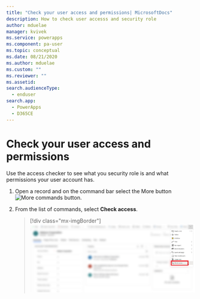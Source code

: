 ```yaml
---
title: "Check your user access and permissions| MicrosoftDocs"
description: How to check user accesss and security role
author: mduelae
manager: kvivek
ms.service: powerapps
ms.component: pa-user
ms.topic: conceptual
ms.date: 08/21/2020
ms.author: mduelae
ms.custom: ""
ms.reviewer: ""
ms.assetid: 
search.audienceType: 
  - enduser
search.app: 
  - PowerApps
  - D365CE
---
```


# Check your user access and permissions

Use the access checker to see what you security role is and what permissions your user account has. 

1. Open a record and on the command bar select the More button ![More commands button](media/MoreButton.png "More commands button").
2. From the list of commands, select **Check access**.

    > [!div class="mx-imgBorder"]
    > ![Select to check your access](media/check_access.png "Select check acess to check your access")
  
  
